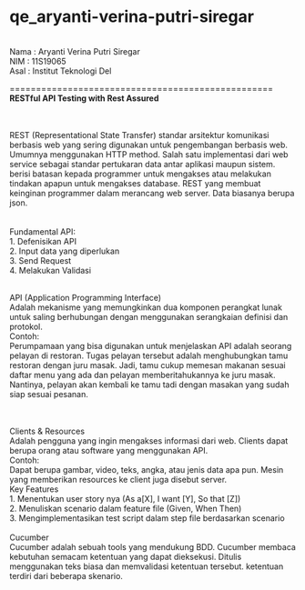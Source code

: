 # qe_aryanti-verina-putri-siregar

<br>Nama : Aryanti Verina Putri Siregar
<br>NIM  : 11S19065
<br>Asal : Institut Teknologi Del

==================================================
<br>**RESTful API Testing with Rest Assured**
<br><br>

<br> REST (Representational State Transfer) standar arsitektur komunikasi berbasis web yang sering digunakan untuk pengembangan berbasis web. Umumnya menggunakan HTTP method. Salah satu implementasi dari web service sebagai standar pertukaran data antar aplikasi maupun sistem. berisi batasan kepada programmer untuk mengakses atau melakukan tindakan apapun untuk mengakses database. REST yang membuat keinginan programmer dalam merancang web server. Data biasanya berupa json.  
<br><br>Fundamental API:
<br>1. Defenisikan API
<br>2. Input data yang diperlukan
<br>3. Send Request
<br>4. Melakukan Validasi

<br>API (Application Programming Interface)
<br>Adalah mekanisme yang memungkinkan dua komponen perangkat lunak untuk saling berhubungan dengan menggunakan serangkaian definisi dan protokol. 
<br>Contoh:
<br>Perumpamaan yang bisa digunakan untuk menjelaskan API adalah seorang pelayan di restoran. Tugas pelayan tersebut adalah menghubungkan tamu restoran dengan juru masak. Jadi, tamu cukup memesan makanan sesuai daftar menu yang ada dan pelayan memberitahukannya ke juru masak. Nantinya, pelayan akan kembali ke tamu tadi dengan masakan yang sudah siap sesuai pesanan.

<br><br>Clients & Resources
<br>Adalah pengguna yang ingin mengakses informasi dari web. Clients dapat berupa orang atau software yang menggunakan API.
<br>Contoh:
<br>Dapat berupa gambar, video, teks, angka, atau jenis data apa pun. Mesin yang memberikan resources ke client juga disebut server.
<br>Key Features
<br>1. Menentukan user story nya (As a[X], I want [Y], So that [Z])
<br>2. Menuliskan scenario dalam feature file (Given, When Then) 
<br>3. Mengimplementasikan test  script dalam step file berdasarkan scenario 
<br>
<br>Cucumber
<br>Cucumber adalah sebuah tools  yang mendukung BDD. Cucumber membaca kebutuhan semacam ketentuan yang dapat dieksekusi. Ditulis menggunakan teks biasa dan memvalidasi ketentuan tersebut. ketentuan terdiri dari beberapa skenario.